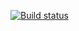 [![Build status](https://ci.appveyor.com/api/projects/status/5818uevamr60laak?svg=true)](https://ci.appveyor.com/project/NickAte/postmanecho)